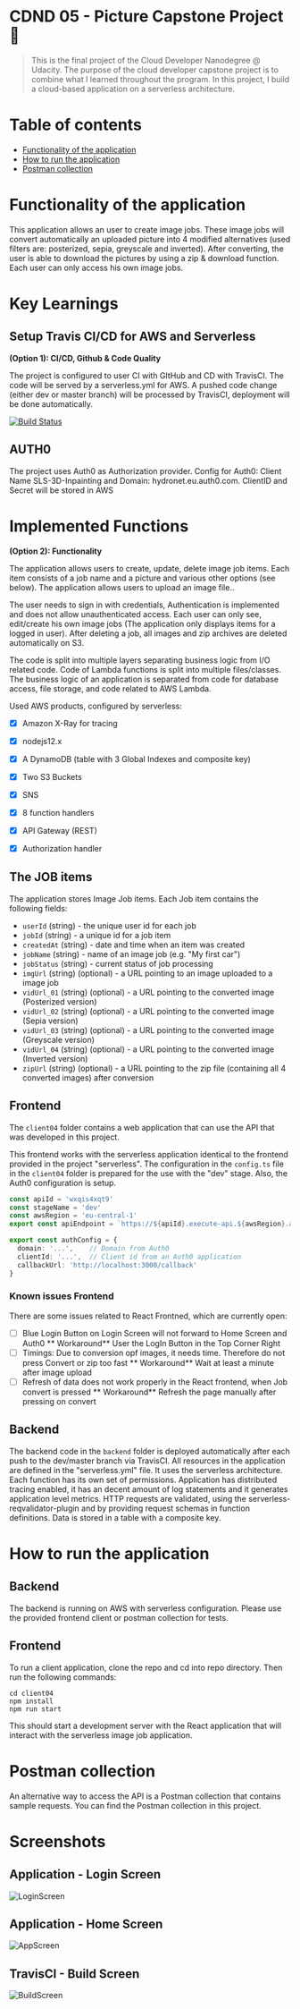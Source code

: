 # CDND 05 - Picture Capstone Project :rocket: 
> This is the final project of the Cloud Developer Nanodegree @ Udacity. The purpose of the cloud developer capstone project is to combine what I learned throughout the program. In this project, I build a cloud-based application on a serverless architecture. 

# Table of contents
* [Functionality of the application](#functionality-of-the-application)
* [How to run the application](#how-to-run-the-application)
* [Postman collection](#postman-collection)


# Functionality of the application

This application allows an user to create image jobs. These image jobs will convert automatically an uploaded picture into 4 modified alternatives (used filters are: posterized, sepia, greyscale and inverted). After converting, the user is able to download the pictures by using a zip & download function. Each user can only access his own image jobs. 

# Key Learnings

## Setup Travis CI/CD for AWS and Serverless
**(Option 1): CI/CD, Github & Code Quality**

The project is configured to user CI with GItHub and CD with TravisCI. The code will be served by a serverless.yml for AWS. A pushed code change (either dev or master branch) will be processed by TravisCI, deployment will be done automatically.

[![Build Status](https://travis-ci.org/chk-code/cdnd-05-3dinpainting.svg?branch=dev)](https://travis-ci.org/chk-code/cdnd-05-3dinpainting)

## AUTH0

The project uses Auth0 as Authorization provider.
Config for Auth0: Client Name SLS-3D-Inpainting and Domain: hydronet.eu.auth0.com. ClientID and Secret will be stored in AWS

# Implemented Functions
**(Option 2): Functionality**

The application allows users to create, update, delete image job items. Each item consists of a job name and a picture and various other options (see below). The application allows users to upload an image file.. 

The user needs to sign in with credentials, Authentication is implemented and does not allow unauthenticated access. Each user can only see, edit/create his own image jobs (The application only displays items for a logged in user). After deleting a job, all images and zip archives are deleted automatically on S3.

The code is split into multiple layers separating business logic from I/O related code. 
Code of Lambda functions is split into multiple files/classes. The business logic of an application is separated from code for database access, file storage, and code related to AWS Lambda.

Used AWS products, configured by serverless:
- [x] Amazon X-Ray for tracing
- [x] nodejs12.x
- [x] A DynamoDB (table with 3 Global Indexes and composite key)
- [x] Two S3 Buckets
- [x] SNS 
- [x] 8 function handlers
- [x] API Gateway (REST)
- [x] Authorization handler


## The JOB items

The application stores Image Job items. Each Job item contains the following fields:

* `userId` (string) - the unique user id for each job
* `jobId` (string) - a unique id for a job item
* `createdAt` (string) - date and time when an item was created
* `jobName` (string) - name of an image job (e.g. "My first car")
* `jobStatus` (string) - current status of job processing
* `imgUrl` (string) (optional) - a URL pointing to an image uploaded to a image job
* `vidUrl_01` (string) (optional) - a URL pointing to the converted image (Posterized version)
* `vidUrl_02` (string) (optional) - a URL pointing to the converted image (Sepia version)
* `vidUrl_03` (string) (optional) - a URL pointing to the converted image (Greyscale version)
* `vidUrl_04` (string) (optional) - a URL pointing to the converted image (Inverted version)
* `zipUrl` (string) (optional) - a URL pointing to the zip file (containing all 4 converted images) after conversion

## Frontend

The `client04` folder contains a web application that can use the API that was developed in this project.

This frontend works with the serverless application identical to the frontend provided in the project "serverless". The configuration in the `config.ts` file in the `client04` folder is prepared for the use with the "dev" stage. Also, the Auth0 configuration is setup.

```ts
const apiId = 'wxqis4xqt9'
const stageName = 'dev'
const awsRegion = 'eu-central-1'
export const apiEndpoint = `https://${apiId}.execute-api.${awsRegion}.amazonaws.com/${stageName}`

export const authConfig = {
  domain: '...',    // Domain from Auth0
  clientId: '...',  // Client id from an Auth0 application
  callbackUrl: 'http://localhost:3000/callback'
}
```
### Known issues Frontend
There are some issues related to React Frontned, which are currently open:
- [ ] Blue Login Button on Login Screen will not forward to Home Screen and Auth0
** Workaround** User the LogIn Button in the Top Corner Right
- [ ] Timings: Due to conversion opf images, it needs time. Therefore do not press Convert or zip too fast
** Workaround** Wait at least a minute after image upload
- [ ] Refresh of data does not work properly in the React frontend, when Job convert is pressed
** Workaround** Refresh the page manually after pressing on convert

## Backend
The backend code in the `backend` folder is deployed automatically after each push to the dev/master branch via TravisCI. All resources in the application are defined in the "serverless.yml" file. It uses the serverless architecture.
Each function has its own set of permissions. Application has distributed tracing enabled, it has an decent amount of log statements and it generates application level metrics. HTTP requests are validated, using the serverless-reqvalidator-plugin and by providing request schemas in function definitions.
Data is stored in a table with a composite key.

# How to run the application

## Backend

The backend is running on AWS with serverless configuration. Please use the provided frontend client or postman collection for tests.

## Frontend

To run a client application, clone the repo and cd into repo directory. Then run the following commands:

```
cd client04
npm install
npm run start
```

This should start a development server with the React application that will interact with the serverless image job application.

# Postman collection

An alternative way to access the API is a Postman collection that contains sample requests. You can find the Postman collection in this project.

# Screenshots
## Application - Login Screen
![LoginScreen](https://github.com/chk-code/cdnd-05-3dinpainting/raw/master/screenshots/LoginScreen.png)

## Application - Home Screen
![AppScreen](https://github.com/chk-code/cdnd-05-3dinpainting/raw/master/screenshots/AppScreen.png)

## TravisCI - Build Screen
![BuildScreen](https://github.com/chk-code/cdnd-05-3dinpainting/raw/master/screenshots/TRavisCI%20Builds.png)



